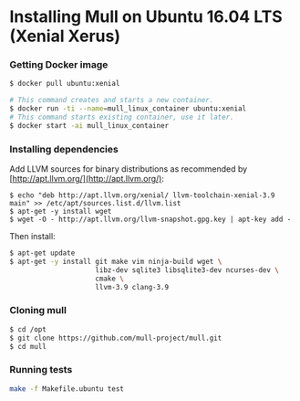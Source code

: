# Installing Mull on Ubuntu 16.04 LTS (Xenial Xerus)

### Getting Docker image

```bash
$ docker pull ubuntu:xenial

# This command creates and starts a new container.
$ docker run -ti --name=mull_linux_container ubuntu:xenial
# This command starts existing container, use it later.
$ docker start -ai mull_linux_container
```

### Installing dependencies

Add LLVM sources for binary distributions as recommended by
[http://apt.llvm.org/](http://apt.llvm.org/):

```
$ echo "deb http://apt.llvm.org/xenial/ llvm-toolchain-xenial-3.9 main" >> /etc/apt/sources.list.d/llvm.list
$ apt-get -y install wget
$ wget -O - http://apt.llvm.org/llvm-snapshot.gpg.key | apt-key add -
```

Then install:

```bash
$ apt-get update
$ apt-get -y install git make vim ninja-build wget \
                     libz-dev sqlite3 libsqlite3-dev ncurses-dev \
                     cmake \
                     llvm-3.9 clang-3.9
```

### Cloning mull

```bash
$ cd /opt
$ git clone https://github.com/mull-project/mull.git
$ cd mull
```

### Running tests

```bash
make -f Makefile.ubuntu test
```

